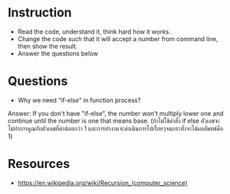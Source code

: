 ﻿# Instruction
* Read the code, understand it, think hard how it works.
* Change the code such that it will accept a number from command line, then show the result.
* Answer the questions below

# Questions
* Why we need "if-else" in function process?

Answer:
	If you don't have "if-else", the number won't multiply lower one and continue until the number is one that means base.
	(ถ้าไม่ใช้คำสั่ง if else ตัวเลขจะไม่ทำการคูณกับตัวเลขที่ค่าน้อยกว่า 1 และการทำงานจะดำเนินการไปเรื่อยๆจนกระทั่งจะได้ผลลัพทธ์คือ 1)
# Resources
* https://en.wikipedia.org/wiki/Recursion_(computer_science)